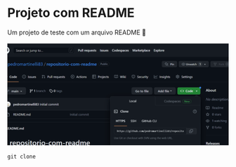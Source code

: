 # Projeto com README
Um projeto de teste com um arquivo README 🤔

[<img src="animacao.gif" alt="gif da tela inicial do projeto teste">](https://www.google.com)

```
git clone
```